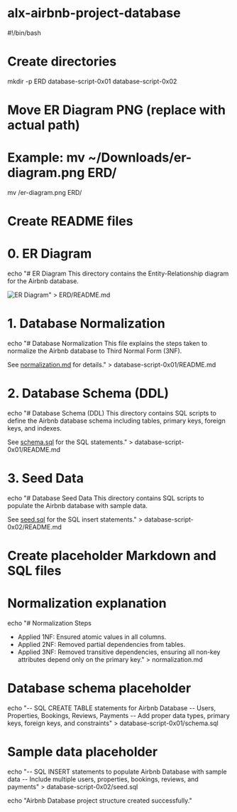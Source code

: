 # alx-airbnb-project-database
#!/bin/bash

# Create directories
mkdir -p ERD database-script-0x01 database-script-0x02

# Move ER Diagram PNG (replace <path-to-er-diagram> with actual path)
# Example: mv ~/Downloads/er-diagram.png ERD/
mv <path-to-er-diagram>/er-diagram.png ERD/

# Create README files

# 0. ER Diagram
echo "# ER Diagram
This directory contains the Entity-Relationship diagram for the Airbnb database.

![ER Diagram](er-diagram.png)" > ERD/README.md

# 1. Database Normalization
echo "# Database Normalization
This file explains the steps taken to normalize the Airbnb database to Third Normal Form (3NF).

See [normalization.md](normalization.md) for details." > database-script-0x01/README.md

# 2. Database Schema (DDL)
echo "# Database Schema (DDL)
This directory contains SQL scripts to define the Airbnb database schema including tables, primary keys, foreign keys, and indexes.

See [schema.sql](schema.sql) for the SQL statements." > database-script-0x01/README.md

# 3. Seed Data
echo "# Database Seed Data
This directory contains SQL scripts to populate the Airbnb database with sample data.

See [seed.sql](seed.sql) for the SQL insert statements." > database-script-0x02/README.md

# Create placeholder Markdown and SQL files

# Normalization explanation
echo "# Normalization Steps
- Applied 1NF: Ensured atomic values in all columns.
- Applied 2NF: Removed partial dependencies from tables.
- Applied 3NF: Removed transitive dependencies, ensuring all non-key attributes depend only on the primary key." > normalization.md

# Database schema placeholder
echo "-- SQL CREATE TABLE statements for Airbnb Database
-- Users, Properties, Bookings, Reviews, Payments
-- Add proper data types, primary keys, foreign keys, and constraints" > database-script-0x01/schema.sql

# Sample data placeholder
echo "-- SQL INSERT statements to populate Airbnb Database with sample data
-- Include multiple users, properties, bookings, reviews, and payments" > database-script-0x02/seed.sql

echo "Airbnb Database project structure created successfully."
